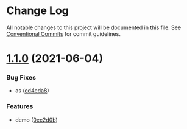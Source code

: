 # Change Log

All notable changes to this project will be documented in this file.
See [Conventional Commits](https://conventionalcommits.org) for commit guidelines.

# [1.1.0](https://github.com/lengkaixin/md-ui-test/compare/@lengkaixin/button@1.0.4...@lengkaixin/button@1.1.0) (2021-06-04)

### Bug Fixes

- as ([ed4eda8](https://github.com/lengkaixin/md-ui-test/commit/ed4eda8127ba1c75bcd035ecf8fd7704aa4502cd))

### Features

- demo ([0ec2d0b](https://github.com/lengkaixin/md-ui-test/commit/0ec2d0b11bad213789bf484133b4a38563a262c3))
